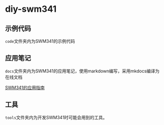 # diy-swm341

## 示例代码

`code`文件夹内为SWM341的示例代码

## 应用笔记

`docs`文件夹内为SWM341的应用笔记，使用markdown编写，采用mkdocs编译为在线文档

[SWM341的应用指南](https://yanmowudi.github.io/diy-swm341/)

## 工具

`tools`文件夹内为开发SWM341时可能会用到的工具。
